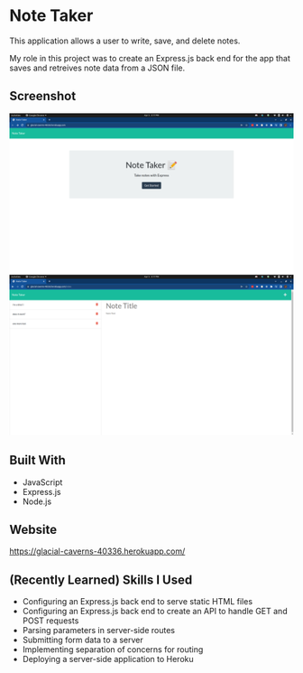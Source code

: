 # Note Taker

This application allows a user to write, save, and delete notes. 

My role in this project was to create an Express.js back end for the app that saves and retreives note data from a JSON file.

## Screenshot
![screenshot 1 of notetaker app](public/assets/images/notetaker-1.png)
![screenshot 2 of notetaker app](public/assets/images/notetaker-2.png)

## Built With
* JavaScript
* Express.js
* Node.js

## Website
https://glacial-caverns-40336.herokuapp.com/

## (Recently Learned) Skills I Used
* Configuring an Express.js back end to serve static HTML files
* Configuring an Express.js back end to create an API to handle GET and POST requests
* Parsing parameters in server-side routes
* Submitting form data to a server
* Implementing separation of concerns for routing
* Deploying a server-side application to Heroku

